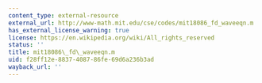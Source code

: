 ```yaml
---
content_type: external-resource
external_url: http://www-math.mit.edu/cse/codes/mit18086_fd_waveeqn.m
has_external_license_warning: true
license: https://en.wikipedia.org/wiki/All_rights_reserved
status: ''
title: mit18086\_fd\_waveeqn.m
uid: f28ff12e-8837-4087-86fe-69d6a236b3ad
wayback_url: ''
---
```

